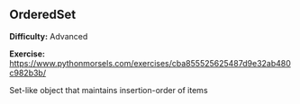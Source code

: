 ## OrderedSet

**Difficulty:** Advanced

**Exercise:** https://www.pythonmorsels.com/exercises/cba855525625487d9e32ab480c982b3b/

Set-like object that maintains insertion-order of items
    